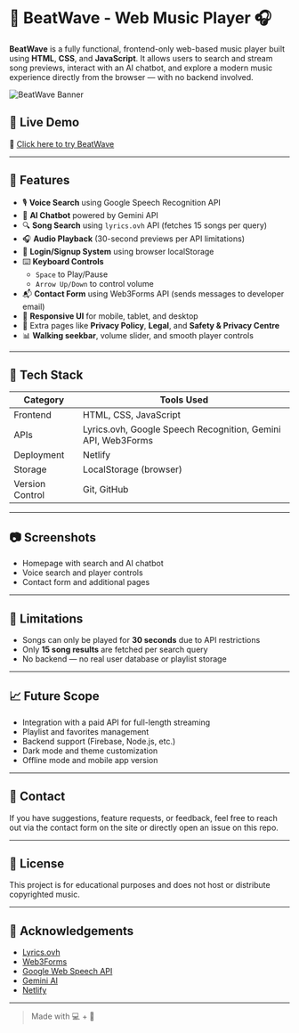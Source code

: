 # 🎵 BeatWave - Web Music Player 🎧

**BeatWave** is a fully functional, frontend-only web-based music player built using **HTML**, **CSS**, and **JavaScript**. It allows users to search and stream song previews, interact with an AI chatbot, and explore a modern music experience directly from the browser — with no backend involved.

![BeatWave Banner](https://beatwave-web-player-by-shivam.netlify.app/Utilities-folder/logo.png) 

## 🚀 Live Demo
🔗 [Click here to try BeatWave](https://beatwave-web-player-by-shivam.netlify.app/)

---

## 🌟 Features

- 🎙️ **Voice Search** using Google Speech Recognition API  
- 🤖 **AI Chatbot** powered by Gemini API  
- 🔍 **Song Search** using `lyrics.ovh` API (fetches 15 songs per query)  
- 🎧 **Audio Playback** (30-second previews per API limitations)  
- 🔑 **Login/Signup System** using browser localStorage  
- ⌨️ **Keyboard Controls**  
  - `Space` to Play/Pause  
  - `Arrow Up/Down` to control volume  
- 📬 **Contact Form** using Web3Forms API (sends messages to developer email)  
- 📱 **Responsive UI** for mobile, tablet, and desktop  
- 📄 Extra pages like **Privacy Policy**, **Legal**, and **Safety & Privacy Centre**  
- 📊 **Walking seekbar**, volume slider, and smooth player controls  

---

## 🧰 Tech Stack

| Category        | Tools Used                            |
|----------------|----------------------------------------|
| Frontend        | HTML, CSS, JavaScript                 |
| APIs            | Lyrics.ovh, Google Speech Recognition, Gemini API, Web3Forms |
| Deployment      | Netlify                               |
| Storage         | LocalStorage (browser)                |
| Version Control | Git, GitHub                           |

---

## 📷 Screenshots

- Homepage with search and AI chatbot  
- Voice search and player controls  
- Contact form and additional pages  

---

## 📌 Limitations

- Songs can only be played for **30 seconds** due to API restrictions  
- Only **15 song results** are fetched per search query  
- No backend — no real user database or playlist storage  

---

## 📈 Future Scope

- Integration with a paid API for full-length streaming  
- Playlist and favorites management  
- Backend support (Firebase, Node.js, etc.)  
- Dark mode and theme customization  
- Offline mode and mobile app version  

---

## 📩 Contact

If you have suggestions, feature requests, or feedback, feel free to reach out via the contact form on the site or directly open an issue on this repo.

---

## 🪪 License

This project is for educational purposes and does not host or distribute copyrighted music.

---

## 🙌 Acknowledgements

- [Lyrics.ovh](https://lyrics.ovh/)  
- [Web3Forms](https://web3forms.com/)  
- [Google Web Speech API](https://developer.mozilla.org/en-US/docs/Web/API/Web_Speech_API)  
- [Gemini AI](https://aistudio.google.com/)  
- [Netlify](https://netlify.com)

---

> Made with 💻 + 🎵
